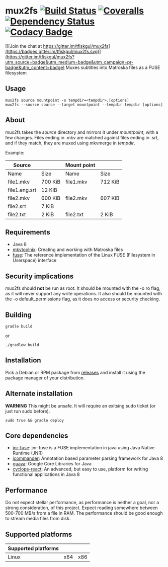 # mux2fs [![Build Status](https://travis-ci.org/tfiskgul/mux2fs.svg?branch=master)](https://travis-ci.org/tfiskgul/mux2fs) [![Coveralls](https://img.shields.io/coveralls/tfiskgul/mux2fs.svg)](https://coveralls.io/github/tfiskgul/mux2fs) [![Dependency Status](https://www.versioneye.com/user/projects/58c450f362d6020040aec7d1/badge.svg)](https://www.versioneye.com/user/projects/58c450f362d6020040aec7d1) [![Codacy Badge](https://api.codacy.com/project/badge/Grade/2f8f8753add947b996c767f0ef037606)](https://www.codacy.com/app/tfiskgul/mux2fs?utm_source=github.com&amp;utm_medium=referral&amp;utm_content=tfiskgul/mux2fs&amp;utm_campaign=Badge_Grade)

[![Join the chat at https://gitter.im/tfiskgul/mux2fs](https://badges.gitter.im/tfiskgul/mux2fs.svg)](https://gitter.im/tfiskgul/mux2fs?utm_source=badge&utm_medium=badge&utm_campaign=pr-badge&utm_content=badge)
Muxes subtitles into Matroska files as a FUSE filesystem

Usage
------
	mux2fs source mountpoint -o tempdir=<tempdir>,[options]
	mux2fs --source source --target mountpoint --tempdir tempdir [options]


About
------
mux2fs takes the _source_ directory and mirrors it under _mountpoint_, with a few changes. Files ending in .mkv are matched against files ending in .srt, and if they match, they are muxed using mkvmerge in _tempdir_.

Example:

|Source| |Mount point| |
|---|---|---|---|
|Name|Size|Name|Size
|file1.mkv|700 KiB|file1.mkv|712 KiB
|file1.eng.srt|12 KiB|
|file2.mkv|600 KiB|file2.mkv|607 KiB
|file2.srt|7 KiB|
|file2.txt|2 KiB|file2.txt|2 KiB


Requirements
------
* Java 8
* [mkvtoolnix](https://github.com/mbunkus/mkvtoolnix): Creating and working with Matroska files
* [fuse](https://github.com/libfuse/libfuse): The reference implementation of the Linux FUSE (Filesystem in Userspace) interface


Security implications
------
mux2fs should **not** be run as root.
It should be mounted with the -o ro flag, as it will never support any write operations.
It also should be mounted with the -o default_permissions flag, as it does no access or security checking.


Building
------
	gradle build

or

	./gradlew build


Installation
------
Pick a Debian or RPM package from [releases](https://github.com/tfiskgul/mux2fs/releases) and install it using the package manager of your distribution.


Alternate installation
------
**WARNING**
This might be unsafe. It will require an exitsing sudo ticket (or just run sudo before).

	sudo true && gradle deploy


Core dependencies
------
* [jnr-fuse](https://github.com/SerCeMan/jnr-fuse): jnr-fuse is a FUSE implementation in java using Java Native Runtime (JNR)
* [jcommander](https://github.com/cbeust/jcommander): Annotation based parameter parsing framework for Java 8
* [guava](https://github.com/google/guava): Google Core Libraries for Java
* [cyclops-react](https://github.com/aol/cyclops-react): An advanced, but easy to use, platform for writing functional applications in Java 8


Performance
------
Do not expect stellar performance, as performance is neither a goal, nor a strong consideration, of this project. Expect reading somewhere between 500-700 MB/s from a file in RAM. The performance should be good enough to stream media files from disk.


Supported platforms
------
| Supported platforms |     |      |
|---------------------|-----|------|
| Linux               | x64 | x86  |